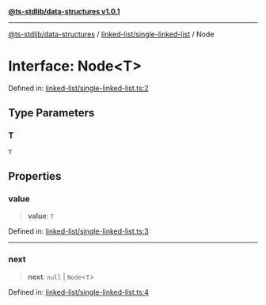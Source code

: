 [**@ts-stdlib/data-structures v1.0.1**](../../../README.md)

***

[@ts-stdlib/data-structures](../../../modules.md) / [linked-list/single-linked-list](../README.md) / Node

# Interface: Node\<T\>

Defined in: [linked-list/single-linked-list.ts:2](https://github.com/gabaudette/ts-stdlib/blob/94404285f4faf17348604cdfd50e84b4b9ee7b00/packages/data-structures/src/linked-list/single-linked-list.ts#L2)

## Type Parameters

### T

`T`

## Properties

### value

> **value**: `T`

Defined in: [linked-list/single-linked-list.ts:3](https://github.com/gabaudette/ts-stdlib/blob/94404285f4faf17348604cdfd50e84b4b9ee7b00/packages/data-structures/src/linked-list/single-linked-list.ts#L3)

***

### next

> **next**: `null` \| `Node`\<`T`\>

Defined in: [linked-list/single-linked-list.ts:4](https://github.com/gabaudette/ts-stdlib/blob/94404285f4faf17348604cdfd50e84b4b9ee7b00/packages/data-structures/src/linked-list/single-linked-list.ts#L4)
